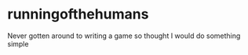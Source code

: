 runningofthehumans
==================

Never gotten around to writing a game so thought I would do something simple

